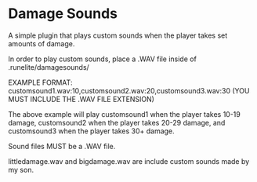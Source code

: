 # Damage Sounds
A simple plugin that plays custom sounds when the player takes set amounts of damage.

In order to play custom sounds, place a .WAV file inside of .runelite/damagesounds/

EXAMPLE FORMAT: customsound1.wav:10,customsound2.wav:20,customsound3.wav:30
(YOU MUST INCLUDE THE .WAV FILE EXTENSION)

The above example will play customsound1 when the player takes 10-19 damage, customsound2 when the player takes 20-29 damage, and customsound3 when the player takes 30+ damage.

Sound files MUST be a .WAV file.

littledamage.wav and bigdamage.wav are include custom sounds made by my son.

